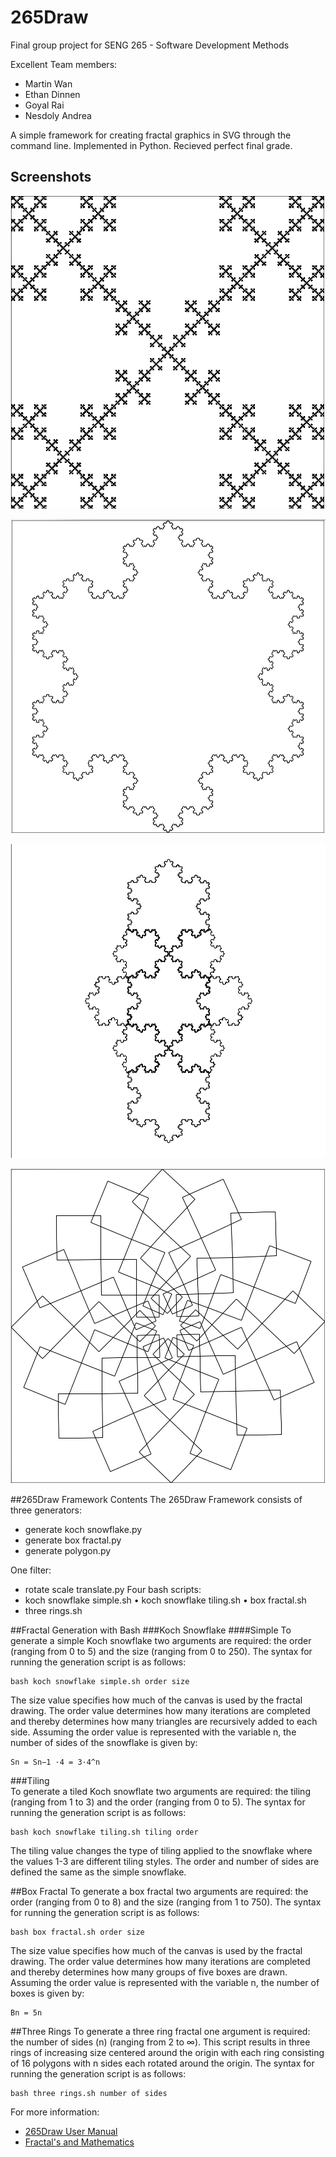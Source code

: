 # 265Draw 

Final group project for SENG 265 - Software Development Methods

Excellent Team members:
* Martin Wan
* Ethan Dinnen
* Goyal Rai
* Nesdoly Andrea

A simple framework for creating fractal graphics in SVG through the command line. 
Implemented in Python. Recieved perfect final grade.

## Screenshots 

![Screenshots](/MANUAL/BoxFractal.png)

![Screenshots](/MANUAL/KochSnowflakeSimple.png)

![Screenshots](/MANUAL/KochSnowflakeTiling.png)

![Screenshots](/MANUAL/ThreeRings.png)

##265Draw Framework Contents
The 265Draw Framework consists of three generators:
* generate koch snowflake.py 
* generate box fractal.py
* generate polygon.py

One filter:
* rotate scale translate.py Four bash scripts:
* koch snowflake simple.sh • koch snowflake tiling.sh • box fractal.sh
* three rings.sh

##Fractal Generation with Bash
###Koch Snowflake
####Simple
To generate a simple Koch snowflake two arguments are required: the order (ranging from 0 to 5) and the size (ranging from 0 to 250). The syntax for running the generation script is as follows:

    bash koch snowflake simple.sh order size

The size value specifies how much of the canvas is used by the fractal drawing. The order value determines how many iterations are completed and thereby determines how many triangles are recursively added to each side. Assuming the order value is represented with the variable n, the number of sides of the snowflake is given by:
    
    Sn = Sn−1 ·4 = 3·4^n

###Tiling    
To generate a tiled Koch snowflate two arguments are required: the tiling (ranging from 1 to 3) and the
order (ranging from 0 to 5). The syntax for running the generation script is as follows:

    bash koch snowflake tiling.sh tiling order

The tiling value changes the type of tiling applied to the snowflake where the values 1-3 are different tiling styles. The order and number of sides are defined the same as the simple snowflake.

##Box Fractal
To generate a box fractal two arguments are required: the order (ranging from 0 to 8) and the size (ranging from 1 to 750). The syntax for running the generation script is as follows:

    bash box fractal.sh order size

The size value specifies how much of the canvas is used by the fractal drawing. The order value determines how many iterations are completed and thereby determines how many groups of five boxes are drawn. Assuming the order value is represented with the variable n, the number of boxes is given by:
    
    Bn = 5n

##Three Rings
To generate a three ring fractal one argument is required: the number of sides (n) (ranging from 2 to ∞). This script results in three rings of increasing size centered around the origin with each ring consisting of 16 polygons with n sides each rotated around the origin. The syntax for running the generation script is as follows:

    bash three rings.sh number of sides

For more information:
* [265Draw User Manual](/MANUAL/265DrawUserManual.pdf)
* [Fractal's and Mathematics](https://en.wikipedia.org/wiki/Fractal)



